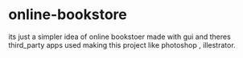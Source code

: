 # online-bookstore
its just a simpler idea of online bookstoer made with gui and theres third_party apps used making this project like photoshop , illestrator.
